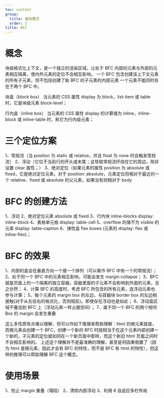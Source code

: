 ```yaml
---
toc: content
group:
  title: 基础概念
  order: 2
title: BFC
---
```


# 概念

块级格式化上下文，是一个独立的渲染区域，让处于 BFC 内部的元素与外部的元素相互隔离，使内外元素的定位不会相互影响。
一个 BFC 包含创建该上下文元素的所有子元素，但不包括创建了新 BFC 的子元素的内部元素
一个元素不能同时存在于两个 BFC 中。

块盒（block box）
当元素的 CSS 属性 display 为 block，list-item 或 table 时，它是块级元素 block-level；

行内盒（inline box）
当元素的 CSS 属性 display 的计算值为 inline，inline-block 或 inline-table 时，称它为行内级元素；

# 三个定位方案

1、常规流（当 position 为 static 或 relative，并且 float 为 none 时会触发常规流）
2、浮动（它位于当前行的开头或末尾；这导致常规流环绕在它的周边，除非设置 clear 属性；）
3、绝对定位（如果元素的属性 position 为 absolute 或 fixed，它是绝对定位元素，对于 position: absolute，元素定位将相对于最近的一个 relative、fixed 或 absolute 的父元素，如果没有则相对于 body

# BFC 的创建方法

1、浮动
2、绝对定位元素 absolute 或 fixed
3、行内块 inline-blocks display: inline-block
4、表格单元格 display: table-cell
5、overflow 的值不为 visible 的元素 display: table-caption
6、弹性盒 flex boxes (元素的 display: flex 或 inline-flex)；

# BFC 的效果

1、内部的盒会在垂直方向一个接一个排列（可以看作 BFC 中有一个的常规流）；
2、处于同一个 BFC 中的元素相互影响，可能会发生 margin collapse；
3、BFC 就是页面上的一个隔离的独立容器，容器里面的子元素不会影响到外面的元素，反之亦然；
4、计算 BFC 的高度时，考虑 BFC 所包含的所有元素，连浮动元素也参与计算；
5、每个元素的 margin box 的左边，与容器块 border box 的左边相接触(对于从左往右的格式化，否则相反)。即使存在浮动也是如此；
6、浮动盒区域不叠加到 BFC 上（浮动元素一样占据空间）；
7、属于同一个 BFC 的两个相邻 Box 的 margin 会发生重叠

这么多性质有点难以理解，但可以作如下推理来帮助理解：html 的根元素就是<html>，而根元素会创建一个 BFC，创建一个新的 BFC 时就相当于在这个元素内部创建一个新的<html>，子元素的定位就如同在一个新<html>页面中那样，而这个新旧 html 页面之间时不会相互影响的。
上述这个理解并不是最准确的理解，甚至是将因果倒置了（因为 html 是根元素，因此才会有 BFC 的特性，而不是 BFC 有 html 的特性），但这样的推理可以帮助理解 BFC 这个概念。

# 使用场景

1、防止 margin 重叠（塌陷）
2、清除内部浮动
3、利用 6 自适应多栏布局
